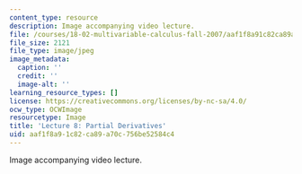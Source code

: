```yaml
---
content_type: resource
description: Image accompanying video lecture.
file: /courses/18-02-multivariable-calculus-fall-2007/aaf1f8a91c82ca89a70c756be52584c4_08.jpg
file_size: 2121
file_type: image/jpeg
image_metadata:
  caption: ''
  credit: ''
  image-alt: ''
learning_resource_types: []
license: https://creativecommons.org/licenses/by-nc-sa/4.0/
ocw_type: OCWImage
resourcetype: Image
title: 'Lecture 8: Partial Derivatives'
uid: aaf1f8a9-1c82-ca89-a70c-756be52584c4
---
```

Image accompanying video lecture.